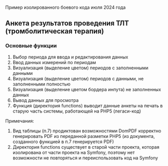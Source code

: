 Пример изолированного боевого кода июля 2024 года 

## Анкета результатов проведения ТЛТ (тромболитическая терапия)

### Основные функции 
1. Выбор периода для ввода и редактирования данных
2. Ввод данных измерений по периодам
3. Визуализация (выделение цветом) периодов с заполненными данными
4. Визуализация (выделение цветом) периодов с данными, не заполненными полностью
5. Визуализация (выделение цветом бордера инпута) не заполненных данных
6. Вывод данных для просмотра
7. Функция (директория functions) выводит данные анкеты на печать в старую часть системы, работающей на PHP5 (легаси-код)

Примечания:
1. Вид таблицы (п.7) продиктован возможностями DomPDF корректно генерировать PDF из переданной разметки PHP5 (из документа, созданного функцией в п.7 генерируется PDF)
2. Директория functions существует в старой части проекта, которая изолирована от части проекта на Symfony, поэтому нет возможности не повторяться и переиспользовать код на Symfony



